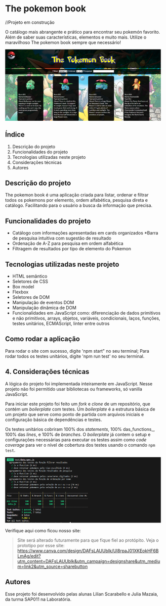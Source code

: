 # The pokemon book 

//Projeto em construção 

O catálogo mais abrangente e prático para encontrar seu pokemón favorito. Além de saber suas características, elementos e muito mais. Utilize o maravilhoso The pokemon book sempre que necessário!


![Alt text](<tela principal.PNG>)

## Índice

1. Descrição do projeto
2. Funcionalidades do projeto 
3. Tecnologias utilizadas neste projeto
4. Considerações técnicas
5. Autores 


## Descrição do projeto 
The pokemon book é uma aplicação criada para listar, ordenar e filtrar todos os pokemons por elemento, ordem alfabética, pesquisa direta e catálogo. Facilitando para o usuário a busca da informação que precisa. 



## Funcionalidades do projeto 

* Catálogo com informações apresentadas em cards organizados 
*Barra de pesquisa intuitiva com sugestão de resultado
* Ordenação de A-Z para pesquisa em ordem alfabética 
* Filtragem de resultados por tipo de elemento do Pokemon  


## Tecnologias utilizadas neste projeto 

* HTML semântico
* Seletores de CSS
* Box model
* Flexbox
* Seletores de DOM
* Manipulação de eventos DOM
* Manipulação dinâmica de DOM
* Funcionalidades em JavaScript como: diferenciação de dados primitivos e não primitivos, arrays, objetos, variáveis, condicionais, laços, funções, testes unitários, ECMAScript, linter entre outros 
  


## Como rodar a aplicação 

 Para rodar o site com sucesso, digite 'npm start" no seu terminal;
 Para rodar todos os testes unitários, digite 'npm run test' no seu terminal. 


## 4. Considerações técnicas

A lógica do projeto foi implementada inteiramente em JavaScript. Nesse projeto não foi permitido usar bibliotecas ou frameworks, só vanilla
JavaScript.

Para iniciar este projeto foi feito um _fork_ e _clone_ de um 
repositório, que contém um _boilerplate_ com testes. Um _boilerplate_ é a estrutura básica de um projeto que serve como ponto de partida com arquivos iniciais e configuração básica de dependências e testes.

Os testes unitários cobriram 100% dos _statements_, 100% das_functions_, 100% das _lines_, e 100% de _branches_. O _boilerplate_ já contem o setup e configurações necessárias para executar os testes assim como _code coverage_
para ver o nível de cobertura dos testes usando o comando `npm test`.

![Alt text](<test data lovers.PNG>)


Verifique aqui como ficou nosso site: 

> Site será alterado futuramente para que fique fiel ao protópito.
> Veja o prototipo por esse site: https://www.canva.com/design/DAFsLAUUbIk/Ul8rpaJ01XKEokHF6BLmAg/edit?utm_content=DAFsLAUUbIk&utm_campaign=designshare&utm_medium=link2&utm_source=sharebutton  



## Autores

Esse projeto foi desenvolvido pelas alunas Lilian Scarabello e Julia Mazaia, da turma SAP011 na Laboratória. 
